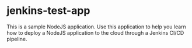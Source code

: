 # jenkins-test-app
This is a sample NodeJS application. 
Use this application to help you learn how to deploy a NodeJS application to the cloud through a Jenkins CI/CD pipeline.
